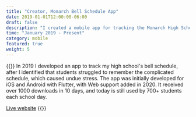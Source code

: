 ```yaml
---
title: "Creator, Monarch Bell Schedule App"
date: 2019-01-01T12:00:00-06:00
draft: false
description: "I created a mobile app for tracking the Monarch High School bell schedule. It is used by 700 students each school day, with a 0% crash rate."
time: "January 2019 - Present"
category: mobile
featured: true
weight: 5
---
```


{{<side-by-side imageLeft="app.png">}}
In 2019 I developed an app to track my high school's bell schedule, after I identified that students struggled to remember the complicated schedule, which caused undue stress. The app was initially developed for iOS and Android with Flutter, with Web support added in 2020. It received over 1000 downloads in 10 days, and today is still used by 700+ students each school day.

[Live website](https://monarch.web.app)
{{</side-by-side>}}
